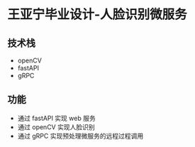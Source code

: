 # 王亚宁毕业设计-人脸识别微服务

## 技术栈

- openCV
- fastAPI
- gRPC

## 功能
- 通过 fastAPI 实现 web 服务
- 通过 openCV 实现人脸识别
- 通过 gRPC 实现预处理微服务的远程过程调用